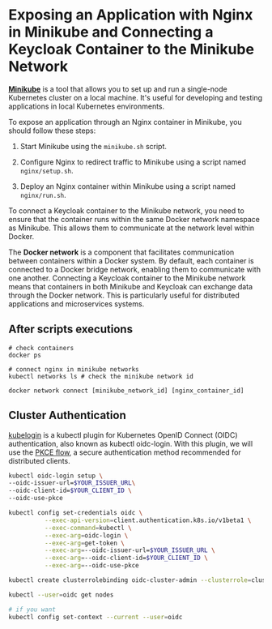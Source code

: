# Exposing an Application with Nginx in Minikube and Connecting a Keycloak Container to the Minikube Network

**[Minikube](https://minikube.sigs.k8s.io/docs/start/)** is a tool that allows you to set up and run a single-node Kubernetes cluster on a local machine. It's useful for developing and testing applications in local Kubernetes environments.

To expose an application through an Nginx container in Minikube, you should follow these steps:

1. Start Minikube using the `minikube.sh` script.

2. Configure Nginx to redirect traffic to Minikube using a script named `nginx/setup.sh`.

3. Deploy an Nginx container within Minikube using a script named `nginx/run.sh`.

To connect a Keycloak container to the Minikube network, you need to ensure that the container runs within the same Docker network namespace as Minikube. This allows them to communicate at the network level within Docker.

The **Docker network** is a component that facilitates communication between containers within a Docker system. By default, each container is connected to a Docker bridge network, enabling them to communicate with one another. Connecting a Keycloak container to the Minikube network means that containers in both Minikube and Keycloak can exchange data through the Docker network. This is particularly useful for distributed applications and microservices systems.

## After scripts executions

```
# check containers
docker ps

# connect nginx in minikube networks
kubectl networks ls # check the minikube network id

docker network connect [minikube_network_id] [nginx_container_id]
```

## Cluster Authentication
[kubelogin](https://github.com/int128/kubelogin) is a kubectl plugin for Kubernetes OpenID Connect (OIDC) authentication, also known as kubectl oidc-login. With this plugin, we will use the [PKCE flow](https://oauth.net/2/pkce/), a secure authentication method recommended for distributed clients.

```bash
kubectl oidc-login setup \
--oidc-issuer-url=$YOUR_ISSUER_URL\
--oidc-client-id=$YOUR_CLIENT_ID \
--oidc-use-pkce

kubectl config set-credentials oidc \
          --exec-api-version=client.authentication.k8s.io/v1beta1 \
          --exec-command=kubectl \
          --exec-arg=oidc-login \
          --exec-arg=get-token \
          --exec-arg=--oidc-issuer-url=$YOUR_ISSUER_URL \
          --exec-arg=--oidc-client-id=$YOUR_CLIENT_ID \
          --exec-arg=--oidc-use-pkce

kubectl create clusterrolebinding oidc-cluster-admin --clusterrole=cluster-admin --group=$YOUR_GROUP

kubectl --user=oidc get nodes

# if you want
kubectl config set-context --current --user=oidc

```